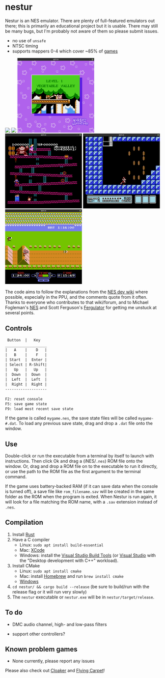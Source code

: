 # nestur

Nestur is an NES emulator. There are plenty of full-featured emulators out there; this is primarily an educational project but it is usable. There may still be many bugs, but I'm probably not aware of them so please submit issues.
- no use of `unsafe`
- NTSC timing
- supports mappers 0-4 which cover ~85% of [games](http://tuxnes.sourceforge.net/nesmapper.txt)

<img src="pics/smb.png" width=250> <img src="pics/zelda_dungeon.png" width=250> <img src="pics/kirby.png" width=250> <img src="pics/dk.png" width=250> <img src="pics/smb3.png" width=250> <img src="pics/excitebike.png" width=250>

The code aims to follow the explanations from the [NES dev wiki](https://wiki.nesdev.com/w/index.php/NES_reference_guide) where possible, especially in the PPU, and the comments quote from it often. Thanks to everyone who contributes to that wiki/forum, and to Michael Fogleman's [NES](https://github.com/fogleman/nes) and Scott Ferguson's [Fergulator](https://github.com/scottferg/Fergulator) for getting me unstuck at several points.

## Controls
```
 Button  |   Key
___________________
|   A    |    D   |
|   B    |    F   |
| Start  |  Enter |
| Select | R-Shift|
|   Up   |   Up   |
|  Down  |  Down  |
|  Left  |  Left  |
|  Right |  Right |
-------------------

F2: reset console
F5: save game state
F9: load most recent save state
```
If the game is called `mygame.nes`, the save state files will be called `mygame-#.dat`. To load any previous save state, drag and drop a `.dat` file onto the window.

## Use

Double-click or run the executable from a terminal by itself to launch with instructions. Then click Ok and drag a (iNES/`.nes`) ROM file onto the window. Or, drag and drop a ROM file on to the executable to run it directly, or use the path to the ROM file as the first argument to the terminal command.

If the game uses battery-backed RAM (if it can save data when the console is turned off), a save file like `rom_filename.sav` will be created in the same folder as the ROM when the program is exited. When Nestur is run again, it will look for a file matching the ROM name, with a `.sav` extension instead of `.nes`.

## Compilation

1. Install [Rust](https://www.rust-lang.org/tools/install)
2. Have a C compiler
    - Linux: `sudo apt install build-essential`
    - Mac: [XCode](https://apps.apple.com/us/app/xcode/id497799835)
    - Windows: install the [Visual Studio Build Tools](https://visualstudio.microsoft.com/thank-you-downloading-visual-studio/?sku=BuildTools&rel=16) (or [Visual Studio](https://docs.microsoft.com/en-us/cpp/build/vscpp-step-0-installation?view=vs-2019) with the "Desktop development with C++" workload).
3. Install CMake
    - Linux: `sudo apt install cmake`
    - Mac: install [Homebrew](https://brew.sh/) and run `brew install cmake`
    - [Windows](https://cmake.org/download/)
4. `cd nestur/ && cargo build --release` (be sure to build/run with the release flag or it will run very slowly)
5. The `nestur` executable or `nestur.exe` will be in `nestur/target/release`.

## To do

- DMC audio channel, high- and low-pass filters

- support other controllers?

## Known problem games

- None currently, please report any issues


Please also check out [Cloaker](https://github.com/spieglt/cloaker) and [Flying Carpet](https://github.com/spieglt/flyingcarpet)!

